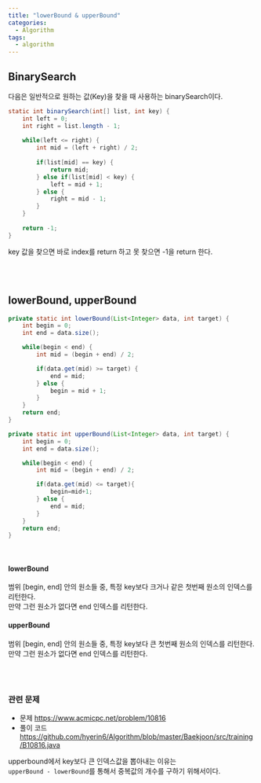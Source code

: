 ```yaml
---
title: "lowerBound & upperBound"  
categories:
  - Algorithm
tags:
  - algorithm  
---
```




## BinarySearch      
다음은 일반적으로 원하는 값(Key)을 찾을 때 사용하는 binarySearch이다.     

```java
static int binarySearch(int[] list, int key) {
    int left = 0;
    int right = list.length - 1;
    
    while(left <= right) {
        int mid = (left + right) / 2;
        
        if(list[mid] == key) {
            return mid;
        } else if(list[mid] < key) {
            left = mid + 1;
        } else {
            right = mid - 1;
        }
    }
	
    return -1;
}
```

key 값을 찾으면 바로 index를 return 하고 못 찾으면 -1을 return 한다.       

<br />    
<br />         

## lowerBound, upperBound        

```java
private static int lowerBound(List<Integer> data, int target) {
    int begin = 0;
    int end = data.size();

    while(begin < end) {
        int mid = (begin + end) / 2;

        if(data.get(mid) >= target) {
            end = mid;
        } else {
            begin = mid + 1;
        }
    }
    return end;
}

private static int upperBound(List<Integer> data, int target) {
    int begin = 0;
    int end = data.size();

    while(begin < end) {
        int mid = (begin + end) / 2;

        if(data.get(mid) <= target){
            begin=mid+1;
        } else {
            end = mid;
        }
    }
    return end;
}
```

<br />     

#### lowerBound        
범위 [begin, end] 안의 원소들 중, 특정 key보다 크거나 같은 첫번째 원소의 인덱스를 리턴한다.        
만약 그런 원소가 없다면 end 인덱스를 리턴한다.            

#### upperBound  
범위 [begin, end] 안의 원소들 중, 특정 key보다 큰 첫번째 원소의 인덱스를 리턴한다.       
만약 그런 원소가 없다면 end 인덱스를 리턴한다.          


<br />     
<br />         

### 관련 문제          
* 문제 <https://www.acmicpc.net/problem/10816>         
* 풀이 코드 <https://github.com/hyerin6/Algorithm/blob/master/Baekjoon/src/training/B10816.java>                 

upperbound에서 key보다 큰 인덱스값을 뽑아내는 이유는      
`upperBound - lowerBound`를 통해서 중복값의 개수를 구하기 위해서이다.         


<br />        